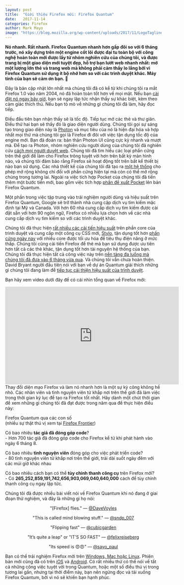 ```yaml
---
layout: post
title:  "Giới thiệu Firefox mới: Firefox Quantum"
date:   2017-11-14
categories: Firefox
author: Mark Mayo
image: "https://blog.mozilla.org/wp-content/uploads/2017/11/LogoTagline-768x422.png"
---
```


**Nó nhanh. Rất nhanh. Firefox Quantum nhanh hơn gấp đôi so với 6 tháng trước, nó xây dựng trên một engine cốt lõi được đại tu toàn bộ với công nghệ hoàn toàn mới được lấy từ nhóm nghiên cứu của chúng tôi, và được trang bị một giao diện mới tuyệt đẹp, hỗ trợ bạn lướt web nhanh nhất: mở một lượng lớn thẻ và trang web mà không phải cảm thấy lo lắng bởi vì Firefox Quantum sử dụng ít bộ nhớ hơn so với các trình duyệt khác. Máy tính của bạn sẽ cảm ơn bạn. 🙂**

Đây là bản cập nhật lớn nhất mà chúng tôi đã có kể từ khi chúng tôi ra mắt Firefox 1.0 vào năm 2004, nó đã hoàn toàn tốt hơn về mọi mặt. Nếu bạn [cài đặt nó ngay bây giờ](https://www.mozilla.org/firefox/new/), bạn sẽ ngay lập tức nhận thấy sự khác biệt, kèm theo cảm giác thích thú. Nếu bạn tò mò về những gì chúng tôi đã làm, hãy đọc tiếp.

Điều đầu tiên bạn nhận thấy sẽ là tốc độ. Tiếp tục mở các thẻ và thư giãn. Điều thứ hai bạn sẽ thấy đó là giao diện người dùng. Chúng tôi gọi sự sáng tạo trong giao diện này là [Photon](http://design.firefox.com/photon/welcome.html) và mục tiêu của nó là hiện đại hóa và hợp nhất mọi thứ mà chúng tôi gọi là Firefox đi đôi với việc tận dụng tốc độ của engine mới. Bạn đã đoán ra: bản thân Photon UI cũng cực kỳ nhanh và mượt mà. Để tạo ra Photon, nhóm nghiên cứu người dùng của chúng tôi đã nghiên cứu [cách mọi người duyệt web](https://medium.com/firefox-ux/https-medium-com-gemmapetrie-firefox-workflow-user-research-in-germany-3be89b7b9568). Chúng tôi đã tìm hiểu các loại phần cứng trên thế giới để làm cho Firefox trông tuyệt vời hơn trên bất kỳ màn hình nào, và chúng tôi đảm bảo rằng Firefox sẽ hoạt động tốt trên bất kể thiết bị nào bạn sử dụng. Các nhà thiết kế của chúng tôi đã tạo ra [một hệ thống](http://design.firefox.com/photon/) cho phép mở rộng không chỉ đối với phần cứng hiện tại mà còn có thể mở rộng chúng trong tương lai. Ngoài ra việc tích hợp Pocket của chúng tôi đã tiến thêm một bước tiến mới, bao gồm việc tích hợp [phần đề xuất Pocket](http://getpocket.com/blog/2017/11/introducing-pocket-recommendations-in-firefox-quantum) lên bản Firefox Quantum.

Một phần trong việc tập trung vào trải nghiệm người dùng và hiệu suất trên Firefox Quantum, Google sẽ trở thành nhà cung cập dịch vụ tìm kiếm mặc định tại Mỹ và Canada. Với hơn 60 nhà cung cấp dịch vụ tìm kiếm được cài đặt sẵn với hơn 90 ngôn ngữ, Firefox có nhiều lựa chọn hơn về các nhà cung cấp dịch vụ tìm kiếm so với các trình duyệt khác.

Chúng tôi đã thực hiện [rất nhiều các cải tiến hiệu suất](https://hacks.mozilla.org/2017/09/firefox-quantum-developer-edition-fastest-firefox-ever/) trên phần core của trình duyệt và cung cấp một công cụ CSS mới, [Stylo](https://hacks.mozilla.org/2017/08/inside-a-super-fast-css-engine-quantum-css-aka-stylo/), tận dụng tốt hơn [phần cứng ngày nay](https://hardware.metrics.mozilla.com/) với nhiều core được tối ưu hóa để tiêu thụ điện năng ở mức thấp. Chúng tôi cũng cải tiến Firefox để thẻ mà bạn sử dụng được ưu tiên hơn tất cả các thẻ khác, tận dụng tốt hơn tài nguyên hệ thống của bạn. Chúng tôi đã thực hiện tất cả công việc này trên [nền tảng đa luồng mà chúng tôi đã đưa vào 6 tháng vừa qua](https://blog.mozilla.org/blog/2017/06/13/faster-better-firefox/). Và chúng tôi vẫn chưa hoàn thiện. David Bryant người đầu tiên nói với bạn về dự án Quantum giải thích những gì chúng tôi đang làm để [tiếp tục cải thiện hiệu suất của trình duyệt](https://medium.com/@david_bryant/a-quantum-achivement-d7aa759a0ccb).

Bạn hãy xem video dưới đây để có cái nhìn tổng quan về Firefox mới:

<iframe width="560" height="315" src="https://www.youtube.com/embed/n6wiRyKkmKc" frameborder="0" allow="accelerometer; autoplay; encrypted-media; gyroscope; picture-in-picture" allowfullscreen></iframe>

<br>
Thay đổi diện mạo Firefox và làm nó nhanh hơn là một sự kỳ công không hề nhỏ. Các nhân viên và tình nguyện viên từ khắp nơi trên thế giới đã làm việc trong thời gian kỷ lục để tạo ra Firefox tốt nhất. Hãy dành một chút thời gian để xem những gì chúng tôi đã đạt được trong năm qua để thực hiện điều này:

Firefox Quantum qua các con số  
(nhiều sự thật thú vị xem tại [Firefox Frontier](https://blog.mozilla.org/firefox/the-new-firefox-by-the-numbers/))

Có bao nhiêu **tác giả đã đóng góp code**?  
	- Hơn 700 tác giả đã đóng góp code cho Firefox kể từ khi phát hành vào ngày 6 tháng 8.

Có bao nhiêu **tình nguyện viên** đóng góp cho việc phát triển code?  
	- 80 tình nguyện viên từ khắp nơi trên thế giới, trải dài suốt ngày đêm với các múi giờ khác nhau

Có bao nhiêu cách bạn có thể **tùy chỉnh thanh công cụ** trên Firefox mới?  
	- Có **265,252,859,191,742,656,903,069,040,640,000** cách để tùy chỉnh thanh công cụ ngay lập tức.

Chúng tôi đã được nhiều bài viết nói về Firefox Quantum khi nó đang ở giai đoạn thử nghiệm, và đây là những gì họ nói:

<p style="text-align:center">
"[Firefox] flies." — <a target="_blank" href="https://twitter.com/DaveVoyles/status/921007800595238913">@DaveVoyles</a>
</p>
<p style="text-align:center">
"This is called mind blowing stuff." — <a href="https://twitter.com/sndp_007/status/917281875902709761">@sndp_007</a>
</p>
<p style="text-align:center">
"Flipping fast" — <a target="_blank" href="https://twitter.com/cubicgarden/status/918986120347750400">@cubicgarden</a>
</p>
<p style="text-align:center">
"It’s quite a leap" or "IT’S SO FAST" — <a target="_blank" href="https://twitter.com/felixrieseberg/status/925154210793926656">@felixreiseberg</a>
</p>
<p style="text-align:center">
"Its speed is 😍😍" — <a target="_blank" href="https://twitter.com/sayo_paul/status/916312327858917376">@sayo_paul</a>
</p>

Bạn có thể trải nghiệm Firefox mới trên [Windows, Mac hoặc Linux](https://www.mozilla.org/firefox/new/). Phiên bản mới cũng đã có trên [iOS](https://mzl.la/2haSZfJ) và [Android](https://mzl.la/2m4YUaD). Có rất nhiều thứ có thể nói về tất cả những công việc tuyệt vời trong Quantum, hoặc một số điều thú vị trong tương lai gần, nhưng tại thời điểm này, bạn nên ngừng đọc và tải xuống Firefox Quantum, bởi vì nó sẽ khiến bạn hạnh phúc.